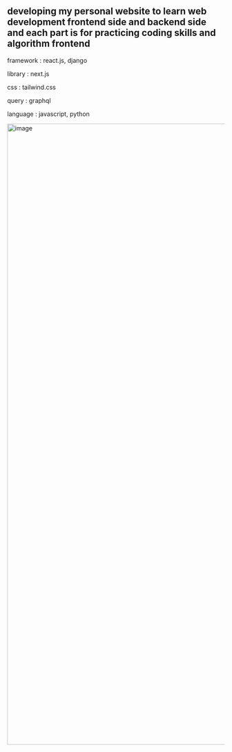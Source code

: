 developing my personal website to learn web development frontend side and backend side and each part is for practicing coding skills and algorithm
frontend 
-------------------------
framework : react.js, django


library : next.js


css : tailwind.css


query : graphql


language : javascript, python


<img width="1439" alt="image" src="https://user-images.githubusercontent.com/31798849/215781616-7a4df147-01cb-43e9-871c-a47a270c118e.png">

